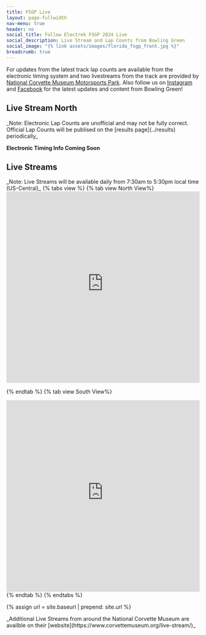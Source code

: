 ```yaml
---
title: FSGP Live
layout: page-fullwidth
nav-menu: true
header: no
social_title: Follow Electrek FSGP 2024 Live
social_description: Live Stream and Lap Counts from Bowling Green
social_image: "{% link assets/images/florida_fsgp_front.jpg %}"
breadcrumb: true
---
```

<style>
.stream-contain {
    position: relative;
    margin: auto;
    height: 500px;
    width: 100%;
}
@media only screen and (max-width: 768px) {
    .stream-contain {
        height: 250px;
    }
}
</style>
For updates from the latest track lap counts are available from the electronic timing system and two livestreams from the track are provided by [National Corvette Museum Motorsports Park](../track). Also follow us on [Instagram](site.socials.Instagram) and [Facebook](site.socials.Facebook) for the latest updates and content from Bowling Green!

<h2> Live Stream North</h2>
_Note: Electronic Lap Counts are unofficial and may not be fully correct. Official Lap Counts will be publised on the [results page](../results) periodically_

__Electronic Timing Info Coming Soon__


<h2>Live Streams</h2>
_Note: Live Streams will be available daily from 7:30am to 5:30pm local time (US-Central)_
{% tabs view %}
{% tab view North View%}
<div class="stream-contain">
<iframe style="height: 100%; top: 0px; width: 100%; left: 0px; opacity: 1; visibility: visible;" src="https://console.rhombussystems.com/share/live/KYwr7VG7Rxmzyx9sXN2s9Q" frameborder="0" allowfullscreen="allowfullscreen"></iframe>
</div>

{% endtab %}
{% tab view South View%}
<div class="stream-contain">
<iframe style="height: 100%; top: 0px; width: 100%; left: 0px; opacity: 1; visibility: visible;" src="https://console.rhombussystems.com/share/live/qfulbFnXRlW5nXeV8QArFw" frameborder="0" allowfullscreen="allowfullscreen"></iframe>
</div>
{% endtab %}
{% endtabs %}

{% assign url = site.baseurl | prepend: site.url %}
<link rel="stylesheet" href="{{ url }}/assets/css/tabs.css">
<script src="{{ url }}/assets/js/tabs.js"></script>
<script> jekyllTabs.init({
});
</script>
_Additional Live Streams from around the National Corvette Museum are availble on their [website](https://www.corvettemuseum.org/live-stream/)_